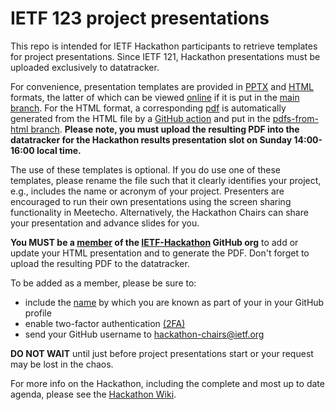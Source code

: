 # IETF 123 project presentations

This repo is intended for IETF Hackathon participants to retrieve templates for project presentations.  Since IETF 121, Hackathon presentations must be uploaded exclusively to datatracker.

For convenience, presentation templates are provided in [PPTX](presentation-template.pptx) and [HTML](presentation-template.html) formats, the latter of which can be viewed [online](https://ietf-hackathon.github.io/ietf123-project-presentations/presentation-template.html) if it is put in the [main branch](https://github.com/IETF-Hackathon/ietf123-project-presentations/). For the HTML format, a corresponding [pdf](https://github.com/IETF-Hackathon/ietf123-project-presentations/blob/pdfs-from-html/presentation-template.pdf) is automatically generated from the HTML file by a [GitHub action](.github/workflows/main.yml) and put in the [pdfs-from-html branch](https://github.com/IETF-Hackathon/ietf123-project-presentations/tree/pdfs-from-html).  **Please note, you must upload the resulting PDF into the datatracker for the Hackathon results presentation slot on Sunday 14:00-16:00 local time.**

The use of these templates is optional. If you do use one of these templates, please rename the file such that it clearly identifies your project, e.g., includes the name or acronym of your project. Presenters are encouraged to run their own presentations using the screen sharing functionality in Meetecho. Alternatively, the Hackathon Chairs can share your presentation and advance slides for you.

**You MUST be a [member](https://github.com/orgs/IETF-Hackathon/people) of the [IETF-Hackathon](https://github.com/IETF-Hackathon) GitHub org** to add or update your HTML presentation and to generate the PDF.  Don't forget to upload the resulting PDF to the datatracker.

To be added as a member, please be sure to:

* include the [name](https://docs.github.com/en/github/setting-up-and-managing-your-github-profile/personalizing-your-profile#changing-your-profile-name) by which you are known as part of your in your GitHub profile 
* enable two-factor authentication [(2FA)](https://docs.github.com/en/github/authenticating-to-github/securing-your-account-with-two-factor-authentication-2fa)
* send your GitHub username to [hackathon-chairs@ietf.org](mailto:hackathon-chairs@ietf.org)

**DO NOT WAIT** until just before project presentations start or your request may be lost in the chaos.

For more info on the Hackathon, including the complete and most up to date agenda, please see the [Hackathon Wiki](https://wiki.ietf.org/en/meeting/123/hackathon).
